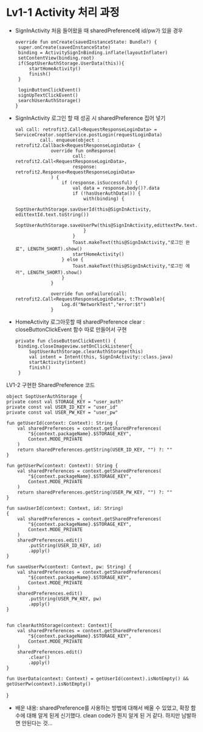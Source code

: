 # Lv1-1 Activity 처리 과정 
    
 - SignInActivity 처음 들어왔을 때 sharedPreference에 id/pw가 있을 경우
 
  
       override fun onCreate(savedInstanceState: Bundle?) {
        super.onCreate(savedInstanceState)
        binding = ActivitySignInBinding.inflate(layoutInflater)
        setContentView(binding.root)
        if(SoptUserAuthStorage.UserData(this)){
            startHomeActivity()
            finish()
        }

        loginButtonClickEvent()
        signUpTextClickEvent()
        searchUserAuthStorage()
       }
 
 - SignInActivity 로그인 할 때 성공 시 sharedPreference 집어 넣기 


       val call: retrofit2.Call<RequestResponseLoginData> = ServiceCreator.soptService.postLogin(requestLoginData)
                call. enqueue(object : retrofit2.Callback<RequestResponseLoginData> {
                    override fun onResponse(
                            call: retrofit2.Call<RequestResponseLoginData>,
                            response: retrofit2.Response<RequestResponseLoginData>
                    ) {
                        if (response.isSuccessful) {
                            val data = response.body()?.data
                            if (!hasUserAuthData()) {
                                with(binding) {
                                    SoptUserAuthStorage.savUserId(this@SignInActivity, edittextId.text.toString())
                                    SoptUserAuthStorage.saveUserPw(this@SignInActivity,edittextPw.text.toString())
                                }
                            }
                            Toast.makeText(this@SignInActivity,"로그인 완료", LENGTH_SHORT).show()
                            startHomeActivity()
                        } else {
                            Toast.makeText(this@SignInActivity,"로그인 에러", LENGTH_SHORT).show()
                        }
                    }

                    override fun onFailure(call: retrofit2.Call<RequestResponseLoginData>, t:Throwable){
                        Log.d("NetworkTest","error:$t")
                    }
                    
 - HomeActivity 로그아웃할 때 sharedPreference clear 
 : closeButtonClickEvent 함수 따로 만들어서 구현
 
       private fun closeButtonClickEvent() {
        binding.closeImageview.setOnClickListener{
            SoptUserAuthStorage.clearAuthStorage(this)
            val intent = Intent(this, SignInActivity::class.java)
            startActivity(intent)
            finish()
        }
        
 LV1-2 구현한 SharedPreference 코드 
 
    object SoptUserAuthStorage {
    private const val STORAGE_KEY = "user_auth"
    private const val USER_ID_KEY = "user_id"
    private const val USER_PW_KEY = "user_pw"

    fun getUserId(context: Context): String {
        val sharedPreferences = context.getSharedPreferences(
            "${context.packageName}.$STORAGE_KEY",
            Context.MODE_PRIVATE
        )
        return sharedPreferences.getString(USER_ID_KEY, "") ?: ""
    }

    fun getUserPw(context: Context): String {
        val sharedPreferences = context.getSharedPreferences(
            "${context.packageName}.$STORAGE_KEY",
            Context.MODE_PRIVATE
        )
        return sharedPreferences.getString(USER_PW_KEY, "") ?: ""
    }

    fun savUserId(context: Context, id: String)
    {
        val sharedPreferences = context.getSharedPreferences(
            "${context.packageName}.$STORAGE_KEY",
            Context.MODE_PRIVATE
        )
        sharedPreferences.edit()
            .putString(USER_ID_KEY, id)
            .apply()
    }

    fun saveUserPw(context: Context, pw: String) {
        val sharedPreferences = context.getSharedPreferences(
            "${context.packageName}.$STORAGE_KEY",
            Context.MODE_PRIVATE
        )
        sharedPreferences.edit()
            .putString(USER_PW_KEY, pw)
            .apply()
    }


    fun clearAuthStorage(context: Context){
        val sharedPreferences = context.getSharedPreferences(
            "${context.packageName}.$STORAGE_KEY",
            Context.MODE_PRIVATE
        )
        sharedPreferences.edit()
            .clear()
            .apply()
    }

    fun UserData(context: Context) = getUserId(context).isNotEmpty() && getUserPw(context).isNotEmpty()
}

- 배운 내용: 
sharedPreference를 사용하는 방법에 대해서 배울 수 있었고, 확장 함수에 대해 알게 된게 신기했다. clean code가 뭔지 알게 된 거 같다. 하지만 남발하면 안된다는 것... 
